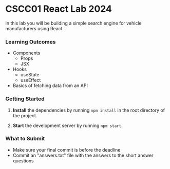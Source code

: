 # CSCC01 React Lab 2024

In this lab you will be building a simple search engine for vehicle manufacturers using React.

### Learning Outcomes
- Components
  - Props
  - JSX
- Hooks
  - useState
  - useEffect
- Basics of fetching data from an API


### Getting Started
1. **Install** the dependencies by running `npm install` in the root directory of the project.

2. **Start** the development server by running `npm start`.


### What to Submit
- Make sure your final commit is before the deadline
- Commit an "answers.txt" file with the answers to the short answer questions